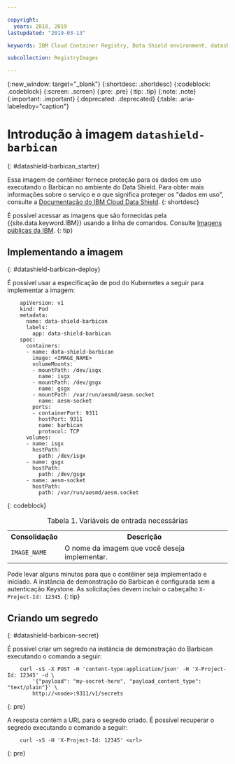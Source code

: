 ```yaml
---

copyright:
  years: 2018, 2019
lastupdated: "2019-03-13"

keywords: IBM Cloud Container Registry, Data Shield environment, datashield-barbican image, container image, barbican, Registry, data in use, memory encryption, intel sgx, fortanix,

subcollection: RegistryImages

---
```


{:new_window: target="_blank"}
{:shortdesc: .shortdesc}
{:codeblock: .codeblock}
{:screen: .screen}
{:pre: .pre}
{:tip: .tip}
{:note: .note}
{:important: .important}
{:deprecated: .deprecated}
{:table: .aria-labeledby="caption"}

# Introdução à imagem `datashield-barbican`
{: #datashield-barbican_starter}

Essa imagem de contêiner fornece proteção para os dados em uso executando o Barbican no ambiente do Data Shield. Para obter mais informações sobre o serviço e o que significa proteger os "dados em uso", consulte a [Documentação do IBM Cloud Data Shield](/docs/services/data-shield?topic=data-shield-about#about).
{: shortdesc}

É possível acessar as imagens que são fornecidas pela {{site.data.keyword.IBM}} usando a linha de comandos. Consulte [Imagens públicas da IBM](/docs/services/Registry?topic=registry-public_images#public_images).
{: tip}

## Implementando a imagem
{: #datashield-barbican-deploy}

É possível usar a especificação de pod do Kubernetes a seguir para implementar a imagem:

```
    apiVersion: v1
    kind: Pod
    metadata:
      name: data-shield-barbican
      labels:
        app: data-shield-barbican
    spec:
      containers:
      - name: data-shield-barbican
        image: <IMAGE_NAME>
        volumeMounts:
        - mountPath: /dev/isgx
          name: isgx
        - mountPath: /dev/gsgx
          name: gsgx
        - mountPath: /var/run/aesmd/aesm.socket
          name: aesm-socket
        ports:
        - containerPort: 9311
          hostPort: 9311
          name: barbican
          protocol: TCP
      volumes:
      - name: isgx
        hostPath:
          path: /dev/isgx
      - name: gsgx
        hostPath:
          path: /dev/gsgx
      - name: aesm-socket
        hostPath:
          path: /var/run/aesmd/aesm.socket
```
{: codeblock}

<table>
<caption>Tabela 1. Variáveis de entrada necessárias</caption>
  <tr>
    <th>Consolidação</th>
    <th>Descrição</th>
  </tr>
  <tr>
    <td><code>IMAGE_NAME</code></td>
    <td>O nome da imagem que você deseja implementar.</td>
  </tr>
</table>

Pode levar alguns minutos para que o contêiner seja implementado e iniciado. A instância de demonstração do Barbican é
configurada sem a autenticação Keystone. As solicitações devem incluir o cabeçalho `X-Project-Id: 12345`.
{: tip}

## Criando um segredo
{: #datashield-barbican-secret}

É possível criar um segredo na instância de demonstração do Barbican executando o comando a seguir:

```
    curl -sS -X POST -H 'content-type:application/json' -H 'X-Project-Id: 12345' -d \
        '{"payload": "my-secret-here", "payload_content_type": "text/plain"}' \
        http://<node>:9311/v1/secrets
```
{: pre}
    
A resposta contém a URL para o segredo criado. É possível recuperar o segredo executando o comando a seguir:

```
    curl -sS -H 'X-Project-Id: 12345' <url>
```
{: pre}
